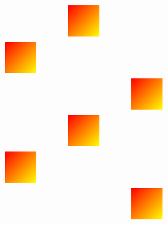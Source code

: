 <p align="center">
  <img src="https://raw.githubusercontent.com/Ceypi/ceypi/main/test.svg" alt="svg" width="100" />
</p>
<p align="left">
  <img src="https://raw.githubusercontent.com/Ceypi/ceypi/main/test.svg" alt="svg" width="100" />
</p>
<p align="right">
  <img src="https://raw.githubusercontent.com/Ceypi/ceypi/main/test.svg" alt="svg" width="100" />
</p>
<p align="center">
  <img src="https://raw.githubusercontent.com/Ceypi/ceypi/main/test.svg" alt="svg" width="100" />
</p>
<p align="left">
  <img src="https://raw.githubusercontent.com/Ceypi/ceypi/main/test.svg" alt="svg" width="100" />
</p>
<p align="right">
  <img src="https://raw.githubusercontent.com/Ceypi/ceypi/main/test.svg" alt="svg" width="100" />
</p>
